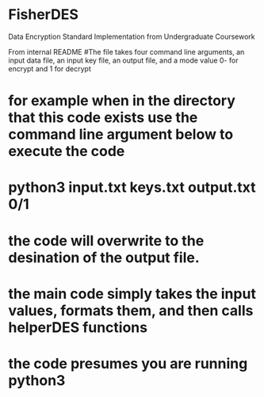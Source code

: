 # FisherDES
Data Encryption Standard Implementation from Undergraduate Coursework

From internal README
#The file takes four command line arguments, an input data file, an input key file, an output file, and a mode value 0- for encrypt and 1 for decrypt
# for example when in the directory that this code exists use the command line argument below to execute the code
# python3 input.txt keys.txt output.txt 0/1
# the code will overwrite to the desination of the output file.
# the main code simply takes the input values, formats them, and then calls helperDES functions
# the code presumes you are running python3
